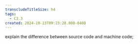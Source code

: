 ```yaml
---
transcludeTitleSize: h4
tags:
  - C3.3
created: 2024-10-23T09:23:28.000-0400
---
```

explain the difference between source code and machine code;